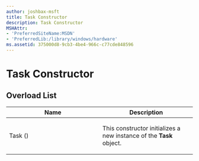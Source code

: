 ```yaml
---
author: joshbax-msft
title: Task Constructor
description: Task Constructor
MSHAttr:
- 'PreferredSiteName:MSDN'
- 'PreferredLib:/library/windows/hardware'
ms.assetid: 375000d8-9cb3-4be4-966c-c77cde848596
---
```


# Task Constructor


## Overload List


<table>
<colgroup>
<col width="50%" />
<col width="50%" />
</colgroup>
<thead>
<tr class="header">
<th>Name</th>
<th>Description</th>
</tr>
</thead>
<tbody>
<tr class="odd">
<td><p>Task ()</p></td>
<td><p>This constructor initializes a new instance of the <strong>Task</strong> object.</p></td>
</tr>
</tbody>
</table>

 

 

 






